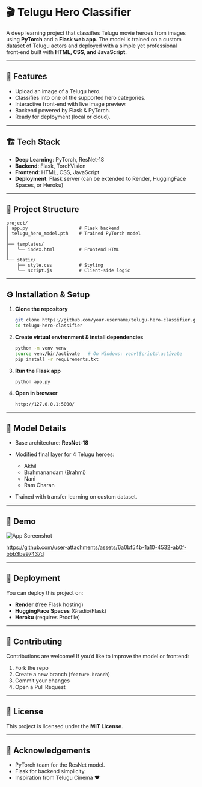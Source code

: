 # 🎬 Telugu Hero Classifier

A deep learning project that classifies Telugu movie heroes from images using **PyTorch** and a **Flask web app**. The model is trained on a custom dataset of Telugu actors and deployed with a simple yet professional front‑end built with **HTML, CSS, and JavaScript**.

---

## 🚀 Features

* Upload an image of a Telugu hero.
* Classifies into one of the supported hero categories.
* Interactive front‑end with live image preview.
* Backend powered by Flask & PyTorch.
* Ready for deployment (local or cloud).

---

## 🏗️ Tech Stack

* **Deep Learning**: PyTorch, ResNet‑18
* **Backend**: Flask, TorchVision
* **Frontend**: HTML, CSS, JavaScript
* **Deployment**: Flask server (can be extended to Render, HuggingFace Spaces, or Heroku)

---

## 📂 Project Structure

```
project/
│ app.py                   # Flask backend
│ telugu_hero_model.pth    # Trained PyTorch model
│
├── templates/
│   └── index.html         # Frontend HTML
│
└── static/
    ├── style.css          # Styling
    └── script.js          # Client-side logic
```

---

## ⚙️ Installation & Setup

1. **Clone the repository**

   ```bash
   git clone https://github.com/your-username/telugu-hero-classifier.git
   cd telugu-hero-classifier
   ```

2. **Create virtual environment & install dependencies**

   ```bash
   python -m venv venv
   source venv/bin/activate   # On Windows: venv\Scripts\activate
   pip install -r requirements.txt
   ```

3. **Run the Flask app**

   ```bash
   python app.py
   ```

4. **Open in browser**

   ```
   http://127.0.0.1:5000/
   ```

---

## 🧠 Model Details

* Base architecture: **ResNet‑18**
* Modified final layer for 4 Telugu heroes:

  * Akhil
  * Brahmanandam (Brahmi)
  * Nani
  * Ram Charan
* Trained with transfer learning on custom dataset.

---

## 📸 Demo

![App Screenshot](demo.png)


https://github.com/user-attachments/assets/6a0bf54b-1a10-4532-ab0f-bbb3be97437d


---

## 🚀 Deployment

You can deploy this project on:

* **Render** (free Flask hosting)
* **HuggingFace Spaces** (Gradio/Flask)
* **Heroku** (requires Procfile)

---

## 🤝 Contributing

Contributions are welcome! If you’d like to improve the model or frontend:

1. Fork the repo
2. Create a new branch (`feature-branch`)
3. Commit your changes
4. Open a Pull Request

---

## 📜 License

This project is licensed under the **MIT License**.

---

## 🙌 Acknowledgements

* PyTorch team for the ResNet model.
* Flask for backend simplicity.
* Inspiration from Telugu Cinema ❤️
